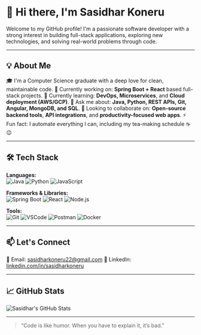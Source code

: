 # 👋 Hi there, I'm Sasidhar Koneru

Welcome to my GitHub profile! I'm a passionate software developer with a strong interest in building full-stack applications, exploring new technologies, and solving real-world problems through code.

---

## 💡 About Me

🎓 I'm a Computer Science graduate with a deep love for clean, maintainable code.
🔭 Currently working on: **Spring Boot + React** based full-stack projects.
🌱 Currently learning: **DevOps, Microservices**, and **Cloud deployment (AWS/GCP)**.
💬 Ask me about: **Java, Python, REST APIs, Git, Angular, MongoDB, and SQL**.
🤝 Looking to collaborate on: **Open-source backend tools**, **API integrations**, and **productivity-focused web apps**.
⚡ Fun fact: I automate everything I can, including my tea-making schedule ☕😉

---

## 🛠️ Tech Stack

**Languages:**  
![Java](https://img.shields.io/badge/Java-ED8B00?style=flat&logo=java&logoColor=white)
![Python](https://img.shields.io/badge/Python-3776AB?style=flat&logo=python&logoColor=white)
![JavaScript](https://img.shields.io/badge/JavaScript-F7DF1E?style=flat&logo=javascript&logoColor=black)

**Frameworks & Libraries:**  
![Spring Boot](https://img.shields.io/badge/Spring%20Boot-6DB33F?style=flat&logo=spring-boot&logoColor=white)
![React](https://img.shields.io/badge/React-61DAFB?style=flat&logo=react&logoColor=black)
![Node.js](https://img.shields.io/badge/Node.js-339933?style=flat&logo=node.js&logoColor=white)

**Tools:**  
![Git](https://img.shields.io/badge/Git-F05032?style=flat&logo=git&logoColor=white)
![VSCode](https://img.shields.io/badge/VS%20Code-007ACC?style=flat&logo=visual-studio-code&logoColor=white)
![Postman](https://img.shields.io/badge/Postman-FF6C37?style=flat&logo=postman&logoColor=white)
![Docker](https://img.shields.io/badge/Docker-2496ED?style=flat&logo=docker&logoColor=white)

---

## 📫 Let's Connect

📧 Email: [sasidharkoneru22@gmail.com](mailto:sasidharkoneru22@gmail.com)
💼 LinkedIn: [linkedin.com/in/sasidharkoneru](https://linkedin.com/in/sasidharkoneru)

---

## 📈 GitHub Stats

![Sasidhar's GitHub Stats](https://github-readme-stats.vercel.app/api?username=SasidharKoneru&show_icons=true&theme=radical)

---

> “Code is like humor. When you have to explain it, it’s bad.”
